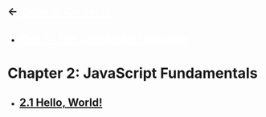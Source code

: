 ## <- <a href="../../README.md" style="color: white">**Table of Contents**</a>

- ## <a href="../README.md" style="color: white">**Part 1 - The JavaScript Language**</a>

# **Chapter 2: JavaScript Fundamentals**

- ## <a href="./2.1-hello-world.md">**2.1 Hello, World!**</a>
